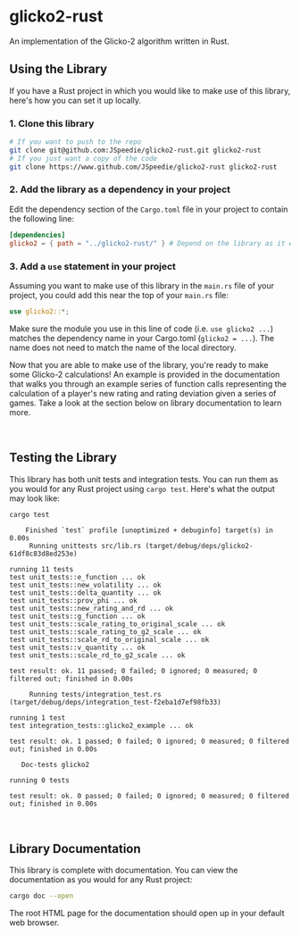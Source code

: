 # glicko2-rust

An implementation of the Glicko-2 algorithm written in Rust.

## Using the Library

If you have a Rust project in which you would like to make use of
this library, here's how you can set it up locally.

### 1. Clone this library

```bash
# If you want to push to the repo
git clone git@github.com:JSpeedie/glicko2-rust.git glicko2-rust
# If you just want a copy of the code
git clone https://www.github.com/JSpeedie/glicko2-rust glicko2-rust
```

### 2. Add the library as a dependency in your project

Edit the dependency section of the `Cargo.toml` file in your project
to contain the following line:

```toml
[dependencies]
glicko2 = { path = "../glicko2-rust/" } # Depend on the library as it exists in the local filesystem
```

### 3. Add a `use` statement in your project

Assuming you want to make use of this library in the `main.rs` file of
your project, you could add this near the top of your `main.rs` file:

```rust
use glicko2::*;
```

Make sure the module you use in this line of code (i.e. `use glicko2 ...`)
matches the dependency name in your Cargo.toml (`glicko2 = ...`). The name
does not need to match the name of the local directory.

Now that you are able to make use of the library, you're ready to make some
Glicko-2 calculations! An example is provided in the documentation that walks
you through an example series of function calls representing the calculation
of a player's new rating and rating deviation given a series of games. Take
a look at the section below on library documentation to learn more.

&nbsp;
&nbsp;

## Testing the Library

This library has both unit tests and integration tests. You can run them as you
would for any Rust project using `cargo test`. Here's what the output may look
like:

```bash
cargo test
```
```
    Finished `test` profile [unoptimized + debuginfo] target(s) in 0.00s
     Running unittests src/lib.rs (target/debug/deps/glicko2-61df8c83d8ed253e)

running 11 tests
test unit_tests::e_function ... ok
test unit_tests::new_volatility ... ok
test unit_tests::delta_quantity ... ok
test unit_tests::prov_phi ... ok
test unit_tests::new_rating_and_rd ... ok
test unit_tests::g_function ... ok
test unit_tests::scale_rating_to_original_scale ... ok
test unit_tests::scale_rating_to_g2_scale ... ok
test unit_tests::scale_rd_to_original_scale ... ok
test unit_tests::v_quantity ... ok
test unit_tests::scale_rd_to_g2_scale ... ok

test result: ok. 11 passed; 0 failed; 0 ignored; 0 measured; 0 filtered out; finished in 0.00s

     Running tests/integration_test.rs (target/debug/deps/integration_test-f2eba1d7ef98fb33)

running 1 test
test integration_tests::glicko2_example ... ok

test result: ok. 1 passed; 0 failed; 0 ignored; 0 measured; 0 filtered out; finished in 0.00s

   Doc-tests glicko2

running 0 tests

test result: ok. 0 passed; 0 failed; 0 ignored; 0 measured; 0 filtered out; finished in 0.00s

```

&nbsp;
&nbsp;

## Library Documentation

This library is complete with documentation. You can view the documentation as
you would for any Rust project:

```bash
cargo doc --open
```

The root HTML page for the documentation should open up in your default web
browser.
